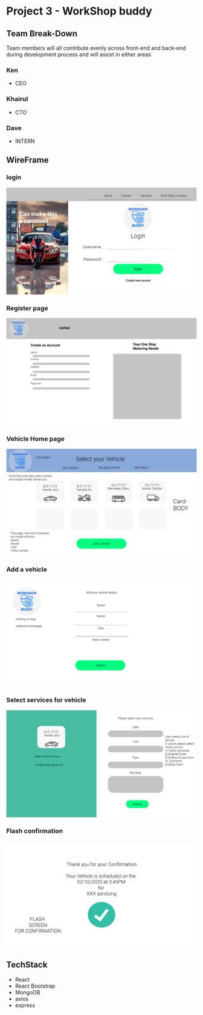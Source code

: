 # Project 3 - WorkShop buddy

## Team Break-Down

Team members will all contribute evenly across front-end and back-end during development process and will assist in either areas

### Ken

- CEO

### Khairul

- CTO

### Dave

- INTERN

## WireFrame

### login
![Alt text](./wireframes/Login.png "Title")
### Register page
![Alt text](./wireframes/CreateAccount.png "Title")
### Vehicle Home page
![Alt text](./wireframes/SelectVehicle.png "Title")
### Add a vehicle
![Alt text](./wireframes/AddVehicle.png "Title")
### Select services for vehicle
![Alt text](./wireframes/AddService.png "Title")
### Flash confirmation
![Alt text](./wireframes/Confirm.png "Title")
## TechStack

- React
- React Bootstrap
- MongoDB
- axios
- express
